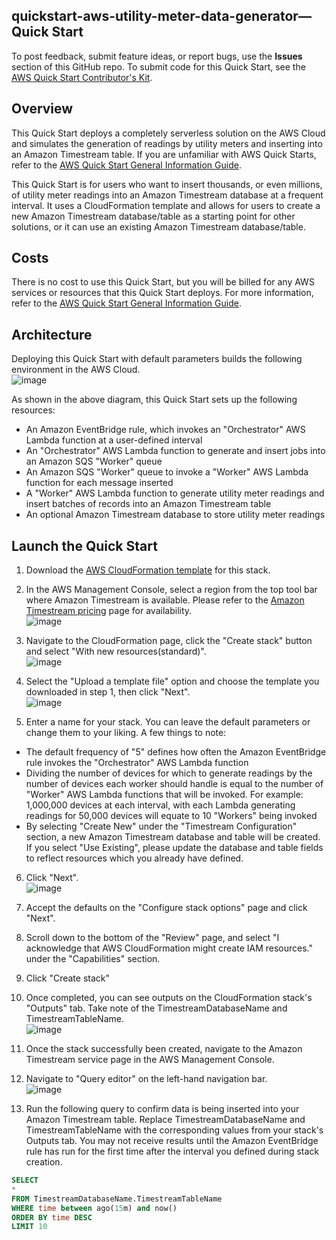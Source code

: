 
## quickstart-aws-utility-meter-data-generator—Quick Start
To post feedback, submit feature ideas, or report bugs, use the **Issues** section of this GitHub repo. 
To submit code for this Quick Start, see the [AWS Quick Start Contributor's Kit](https://aws-quickstart.github.io/).

## Overview
This Quick Start deploys a completely serverless solution on the AWS Cloud and simulates the generation of readings by utility meters and inserting into an Amazon Timestream table. If you are unfamiliar with AWS Quick Starts, refer to the [AWS Quick Start General Information Guide](https://fwd.aws/rA69w?).

This Quick Start is for users who want to insert thousands, or even millions, of utility meter readings into an Amazon Timestream database at a frequent interval. It uses a CloudFormation template and allows for users to create a new Amazon Timestream database/table as a starting point for other solutions, or it can use an existing Amazon Timestream database/table. 

## Costs
There is no cost to use this Quick Start, but you will be billed for any AWS services or resources that this Quick Start deploys. For more information, refer to the [AWS Quick Start General Information Guide](https://fwd.aws/rA69w?).

## Architecture
Deploying this Quick Start with default parameters builds the following environment in the AWS Cloud.\
![image](/docs/images/data_generator.png)

As shown in the above diagram, this Quick Start sets up the following resources:
- An Amazon EventBridge rule, which invokes an "Orchestrator" AWS Lambda function at a user-defined interval
- An "Orchestrator" AWS Lambda function to generate and insert jobs into an Amazon SQS "Worker" queue
- An Amazon SQS "Worker" queue to invoke a "Worker" AWS Lambda function for each message inserted
- A "Worker" AWS Lambda function to generate utility meter readings and insert batches of records into an Amazon Timestream table
- An optional Amazon Timestream database to store utility meter readings

## Launch the Quick Start
1. Download the [AWS CloudFormation template](/templates/device_data_generator_timestream.yaml) for this stack.

2. In the AWS Management Console, select a region from the top tool bar where Amazon Timestream is available. Please refer to the [Amazon Timestream pricing](https://aws.amazon.com/timestream/pricing/) page for availability.\
![image](/docs/images/region_select.png)

3. Navigate to the CloudFormation page, click the "Create stack" button and select "With new resources(standard)".\
![image](/docs/images/stack_create_1.png)

4. Select the "Upload a template file" option and choose the template you downloaded in step 1, then click "Next".\
![image](/docs/images/stack_create_2.png)

5. Enter a name for your stack. You can leave the default parameters or change them to your liking. A few things to note:
- The default frequency of "5" defines how often the Amazon EventBridge rule invokes the "Orchestrator" AWS Lambda function
- Dividing the number of devices for which to generate readings by the number of devices each worker should handle is equal to the number of "Worker" AWS Lambda functions that will be invoked. For example: 1,000,000 devices at each interval, with each Lambda generating readings for 50,000 devices will equate to 10 "Workers" being invoked
- By selecting "Create New" under the "Timestream Configuration" section, a new Amazon Timestream database and table will be created. If you select "Use Existing", please update the database and table fields to reflect resources which you already have defined.

6. Click "Next".\
![image](/docs/images/stack_create_3.png)

7. Accept the defaults on the "Configure stack options" page and click "Next".

8. Scroll down to the bottom of the "Review" page, and select "I acknowledge that AWS CloudFormation might create IAM resources." under the "Capabilities" section.

9. Click "Create stack"

10. Once completed, you can see outputs on the CloudFormation stack's "Outputs" tab. Take note of the TimestreamDatabaseName and TimestreamTableName.\
![image](/docs/images/stack_outputs.png)

11. Once the stack successfully been created, navigate to the Amazon Timestream service page in the AWS Management Console.

12. Navigate to "Query editor" on the left-hand navigation bar.\
![image](/docs/images/timestream_menu.png)

13. Run the following query to confirm data is being inserted into your Amazon Timestream table. Replace TimestreamDatabaseName and TimestreamTableName with the corresponding values from your stack's Outputs tab. You may not receive results until the Amazon EventBridge rule has run for the first time after the interval you defined during stack creation.

```sql
SELECT
*
FROM TimestreamDatabaseName.TimestreamTableName
WHERE time between ago(15m) and now()
ORDER BY time DESC
LIMIT 10
```